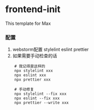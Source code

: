 # frontend-init

This template for Max

### 配置
1. webstorm配置 stylelint eslint  prettier
2. 如果需要手动检查的话
```shell
    # 我记得是这样的
    npx stylelint xxx
    npx eslint xxx
    npx prettier xxx
    
    # 手动修复
    npx stylelint --fix xxx
    npx eslint --fix xxx
    npx prettier --write xxx
```


